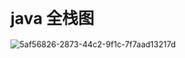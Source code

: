 # java 全栈图

![5af56826-2873-44c2-9f1c-7f7aad13217d](5af56826-2873-44c2-9f1c-7f7aad13217d-20220901135524-xfxsx0p.png)​
